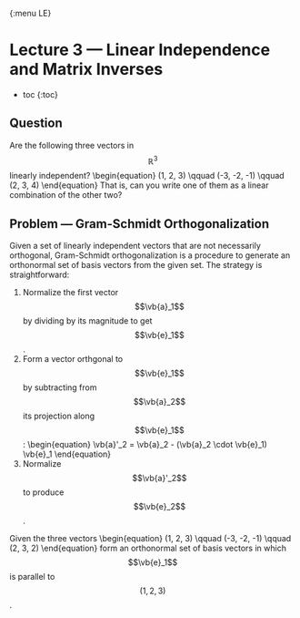 {:menu LE}

# Lecture 3 — Linear Independence and Matrix Inverses
* toc
{:toc}

## Question

Are the following three vectors in $$\mathbb{R}^3$$ linearly independent?
\begin{equation}
    (1, 2, 3) \qquad (-3, -2, -1) \qquad (2, 3, 4)
\end{equation}
That is, can you write one of them as a linear combination of the other two?

## Problem — Gram-Schmidt Orthogonalization

Given a set of linearly independent vectors that are not necessarily orthogonal, Gram-Schmidt orthogonalization is a procedure to generate an orthonormal set of basis vectors from the given set. The strategy is straightforward:

1. Normalize the first vector $$\vb{a}_1$$ by dividing by its magnitude to get $$\vb{e}_1$$.
2. Form a vector orthgonal to $$\vb{e}_1$$ by subtracting from $$\vb{a}_2$$ its projection along $$\vb{e}_1$$:
\begin{equation}
  \vb{a}'_2 = \vb{a}_2 - (\vb{a}_2 \cdot \vb{e}_1) \vb{e}_1
\end{equation}
3. Normalize $$\vb{a}'_2$$ to produce $$\vb{e}_2$$.

Given the three vectors
\begin{equation}
    (1, 2, 3) \qquad (-3, -2, -1) \qquad (2, 3, 2)
\end{equation}
form an orthonormal set of basis vectors in which $$\vb{e}_1$$ is parallel to $$(1, 2, 3)$$.